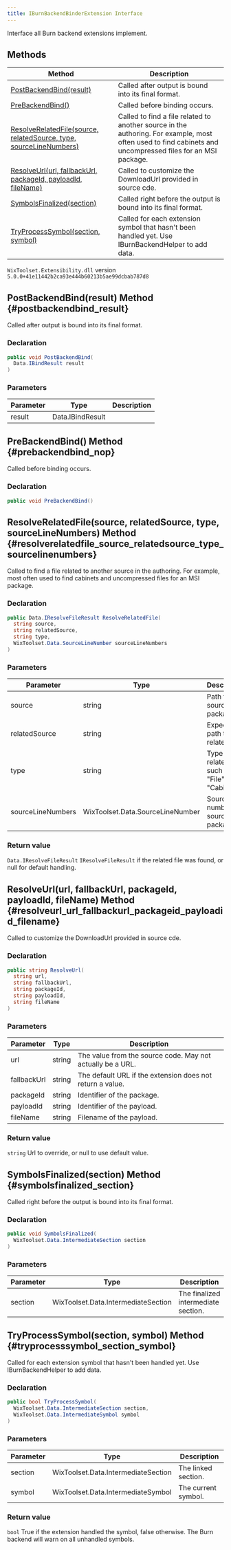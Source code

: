 ```yaml
---
title: IBurnBackendBinderExtension Interface
---
```

Interface all Burn backend extensions implement.
## Methods
| Method | Description |
| ------ | ----------- |
| [PostBackendBind(result)](#postbackendbind_result) | Called after output is bound into its final format. |
| [PreBackendBind()](#prebackendbind_nop) | Called before binding occurs. |
| [ResolveRelatedFile(source, relatedSource, type, sourceLineNumbers)](#resolverelatedfile_source_relatedsource_type_sourcelinenumbers) | Called to find a file related to another source in the authoring. For example, most often used to find cabinets and uncompressed files for an MSI package. |
| [ResolveUrl(url, fallbackUrl, packageId, payloadId, fileName)](#resolveurl_url_fallbackurl_packageid_payloadid_filename) | Called to customize the DownloadUrl provided in source cde. |
| [SymbolsFinalized(section)](#symbolsfinalized_section) | Called right before the output is bound into its final format. |
| [TryProcessSymbol(section, symbol)](#tryprocesssymbol_section_symbol) | Called for each extension symbol that hasn't been handled yet. Use IBurnBackendHelper to add data. |
`WixToolset.Extensibility.dll` version `5.0.0+41e11442b2ca93e444b60213b5ae99dcbab787d8`
## PostBackendBind(result) Method {#postbackendbind_result}
Called after output is bound into its final format.
### Declaration
```cs
public void PostBackendBind(
  Data.IBindResult result
)
```
### Parameters
| Parameter | Type | Description |
| --------- | ---- | ----------- |
| result | Data.IBindResult |  |
## PreBackendBind() Method {#prebackendbind_nop}
Called before binding occurs.
### Declaration
```cs
public void PreBackendBind()
```
## ResolveRelatedFile(source, relatedSource, type, sourceLineNumbers) Method {#resolverelatedfile_source_relatedsource_type_sourcelinenumbers}
Called to find a file related to another source in the authoring. For example, most often used to find cabinets and uncompressed files for an MSI package.
### Declaration
```cs
public Data.IResolveFileResult ResolveRelatedFile(
  string source,
  string relatedSource,
  string type,
  WixToolset.Data.SourceLineNumber sourceLineNumbers
)
```
### Parameters
| Parameter | Type | Description |
| --------- | ---- | ----------- |
| source | string | Path to the source package. |
| relatedSource | string | Expected path to the related file. |
| type | string | Type of related file, such as "File" or "Cabinet" |
| sourceLineNumbers | WixToolset.Data.SourceLineNumber | Source line number of source package. |
### Return value
`Data.IResolveFileResult`  `IResolveFileResult` if the related file was found, or null for default handling.
## ResolveUrl(url, fallbackUrl, packageId, payloadId, fileName) Method {#resolveurl_url_fallbackurl_packageid_payloadid_filename}
Called to customize the DownloadUrl provided in source cde.
### Declaration
```cs
public string ResolveUrl(
  string url,
  string fallbackUrl,
  string packageId,
  string payloadId,
  string fileName
)
```
### Parameters
| Parameter | Type | Description |
| --------- | ---- | ----------- |
| url | string | The value from the source code. May not actually be a URL. |
| fallbackUrl | string | The default URL if the extension does not return a value. |
| packageId | string | Identifier of the package. |
| payloadId | string | Identifier of the payload. |
| fileName | string | Filename of the payload. |
### Return value
`string` Url to override, or null to use default value.
## SymbolsFinalized(section) Method {#symbolsfinalized_section}
Called right before the output is bound into its final format.
### Declaration
```cs
public void SymbolsFinalized(
  WixToolset.Data.IntermediateSection section
)
```
### Parameters
| Parameter | Type | Description |
| --------- | ---- | ----------- |
| section | WixToolset.Data.IntermediateSection | The finalized intermediate section. |
## TryProcessSymbol(section, symbol) Method {#tryprocesssymbol_section_symbol}
Called for each extension symbol that hasn't been handled yet. Use IBurnBackendHelper to add data.
### Declaration
```cs
public bool TryProcessSymbol(
  WixToolset.Data.IntermediateSection section,
  WixToolset.Data.IntermediateSymbol symbol
)
```
### Parameters
| Parameter | Type | Description |
| --------- | ---- | ----------- |
| section | WixToolset.Data.IntermediateSection | The linked section. |
| symbol | WixToolset.Data.IntermediateSymbol | The current symbol. |
### Return value
`bool` True if the extension handled the symbol, false otherwise. The Burn backend will warn on all unhandled symbols.
